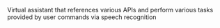 Virtual assistant that references various APIs and perform various tasks provided by user commands via speech recognition
